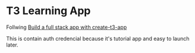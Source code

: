 # T3 Learning App

Follwing [Build a full stack app with create-t3-app](https://dev.to/nexxeln/build-a-full-stack-app-with-create-t3-app-5e1e)

This is contain auth credencial because it's tutorial app and easy to launch later.